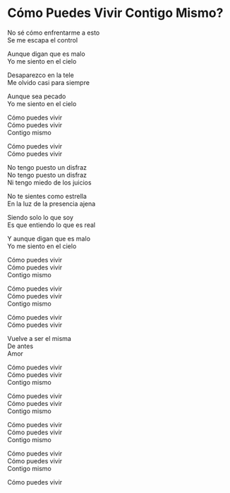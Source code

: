 # Cómo Puedes Vivir Contigo Mismo?

No sé cómo enfrentarme a esto  
Se me escapa el control  

Aunque digan que es malo  
Yo me siento en el cielo  

Desaparezco en la tele  
Me olvido casi para siempre  

Aunque sea pecado  
Yo me siento en el cielo  

Cómo puedes vivir  
Cómo puedes vivir  
Contigo mismo  

Cómo puedes vivir  
Cómo puedes vivir  

No tengo puesto un disfraz  
No tengo puesto un disfraz  
Ni tengo miedo de los juicios  

No te sientes como estrella  
En la luz de la presencia ajena  

Siendo solo lo que soy  
Es que entiendo lo que es real  

Y aunque digan que es malo  
Yo me siento en el cielo  

Cómo puedes vivir  
Cómo puedes vivir  
Contigo mismo  

Cómo puedes vivir  
Cómo puedes vivir  
Contigo mismo  

Cómo puedes vivir  
Cómo puedes vivir  

Vuelve a ser el misma  
De antes  
Amor  

Cómo puedes vivir  
Cómo puedes vivir  
Contigo mismo  

Cómo puedes vivir  
Cómo puedes vivir  
Contigo mismo  

Cómo puedes vivir  
Cómo puedes vivir  
Contigo mismo  

Cómo puedes vivir  
Cómo puedes vivir  
Contigo mismo  

Cómo puedes vivir  
